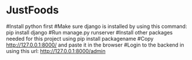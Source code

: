 # JustFoods
#Install python first
#Make sure django is installed by using this command: pip install django
#Run manage.py runserver
#Install other packages needed for this project using pip install packagename
#Copy http://127.0.0.1:8000/ and paste it in the browser
#Login to the backend in using this url: http://127.0.0.1:8000/admin
